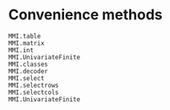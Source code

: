 # Convenience methods

```@docs; canonical=false
MMI.table
MMI.matrix
MMI.int
MMI.UnivariateFinite
MMI.classes
MMI.decoder
MMI.select
MMI.selectrows
MMI.selectcols
MMI.UnivariateFinite
```


